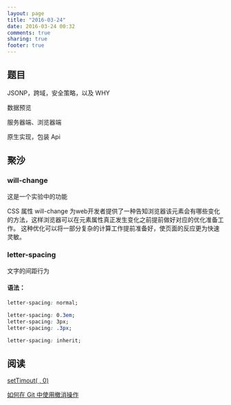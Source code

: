 ```yaml
---
layout: page
title: "2016-03-24"
date: 2016-03-24 00:32
comments: true
sharing: true
footer: true
---
```


## 题目

JSONP，跨域，安全策略，以及 WHY

数据预览

服务器端、浏览器端

原生实现，包装 Api

## 聚沙

### will-change

这是一个实验中的功能

CSS 属性 will-change 为web开发者提供了一种告知浏览器该元素会有哪些变化的方法，这样浏览器可以在元素属性真正发生变化之前提前做好对应的优化准备工作。 这种优化可以将一部分复杂的计算工作提前准备好，使页面的反应更为快速灵敏。

### letter-spacing

文字的间距行为

#### 语法：

```css
letter-spacing: normal;

letter-spacing: 0.3em;
letter-spacing: 3px;
letter-spacing: .3px;

letter-spacing: inherit;
```

## 阅读

[setTimout( , 0)](https://github.com/oadaM92/oadaM92-blog/tree/master/blogs/2016-03-21-setTimout(0))

[如何在 Git 中使用撤消操作](https://egoistian.com/2015/10/04/how-to-undo-with-git/)
